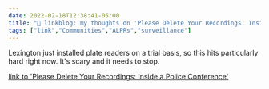 ```yaml
---
date: 2022-02-18T12:38:41-05:00
title: "🔗 linkblog: my thoughts on 'Please Delete Your Recordings: Inside a Police Conference'"
tags: ["link","Communities","ALPRs","surveillance"]
---
```

Lexington just installed plate readers on a trial basis, so this hits particularly hard right now. It's scary and it needs to stop.
 
[link to 'Please Delete Your Recordings: Inside a Police Conference'](https://www.vice.com/en/article/y3vq3w/inside-police-conference-washington-dc-sheriffs-association)
